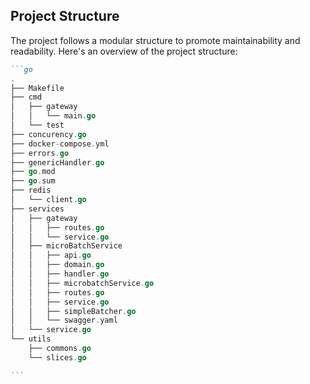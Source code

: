 ## Project Structure

The project follows a modular structure to promote maintainability and readability. Here's an overview of the project structure:

````markdown
```go
.
├── Makefile
├── cmd
│   ├── gateway
│   │   └── main.go
│   └── test
├── concurency.go
├── docker-compose.yml
├── errors.go
├── genericHandler.go
├── go.mod
├── go.sum
├── redis
│   └── client.go
├── services
│   ├── gateway
│   │   ├── routes.go
│   │   └── service.go
│   ├── microBatchService
│   │   ├── api.go
│   │   ├── domain.go
│   │   ├── handler.go
│   │   ├── microbatchService.go
│   │   ├── routes.go
│   │   ├── service.go
│   │   ├── simpleBatcher.go
│   │   └── swagger.yaml
│   └── service.go
└── utils
    ├── commons.go
    └── slices.go

```
````
